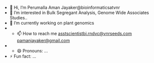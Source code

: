 - 👋 Hi, I’m Perumalla Aman Jayaker@bioinformaticsatvnr
- 👀 I’m interested in Bulk Segregant Analysis, Genome Wide Associates Studies..
- 🌱 I’m currently working on plant genomics
- - 📫 How to reach me asstscientistbi.rndvc@vnrseeds.com pamanjayaker@gmail.com
- - 😄 Pronouns: ...
- ⚡ Fun fact: ...

<!---
bioinformaticsatvnr/bioinformaticsatvnr is a ✨ special ✨ repository because its `README.md` (this file) appears on your GitHub profile.
You can click the Preview link to take a look at your changes.
--->
